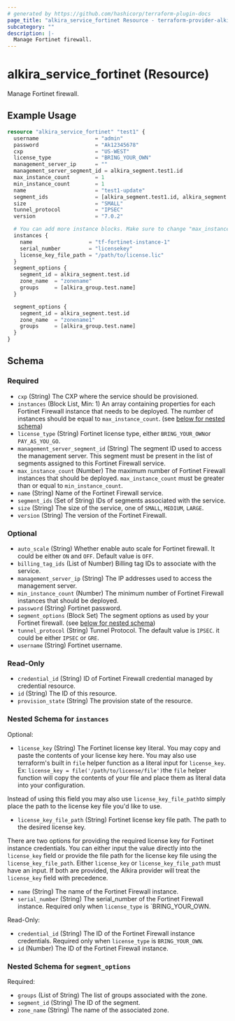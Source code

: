 ```yaml
---
# generated by https://github.com/hashicorp/terraform-plugin-docs
page_title: "alkira_service_fortinet Resource - terraform-provider-alkira"
subcategory: ""
description: |-
  Manage Fortinet firewall.
---
```


# alkira_service_fortinet (Resource)

Manage Fortinet firewall.

## Example Usage

```terraform
resource "alkira_service_fortinet" "test1" {
  username                  = "admin"
  password                  = "Ak12345678"
  cxp                       = "US-WEST"
  license_type              = "BRING_YOUR_OWN"
  management_server_ip      = ""
  management_server_segment_id = alkira_segment.test1.id
  max_instance_count        = 1
  min_instance_count        = 1
  name                      = "test1-update"
  segment_ids               = [alkira_segment.test1.id, alkira_segment.test2.id]
  size                      = "SMALL"
  tunnel_protocol           = "IPSEC"
  version                   = "7.0.2"

  # You can add more instance blocks. Make sure to change "max_instance_count".
  instances {
    name                  = "tf-fortinet-instance-1"
    serial_number         = "licensekey"
    license_key_file_path = "/path/to/license.lic"
  }
  segment_options {
    segment_id = alkira_segment.test.id
    zone_name  = "zonename"
    groups     = [alkira_group.test.name]
  }

  segment_options {
    segment_id = alkira_segment.test.id
    zone_name  = "zonename1"
    groups     = [alkira_group.test.name]
  }
}
```

<!-- schema generated by tfplugindocs -->
## Schema

### Required

- `cxp` (String) The CXP where the service should be provisioned.
- `instances` (Block List, Min: 1) An array containing properties for each Fortinet Firewall instance that needs to be deployed. The number of instances should be equal to `max_instance_count`. (see [below for nested schema](#nestedblock--instances))
- `license_type` (String) Fortinet license type, either `BRING_YOUR_OWN`or `PAY_AS_YOU_GO`.
- `management_server_segment_id` (String) The segment ID used to access the management server. This segment must be present in the list of segments assigned to this Fortinet Firewall service.
- `max_instance_count` (Number) The maximum number of Fortinet Firewall instances that should be deployed. `max_instance_count` must be greater than or equal to `min_instance_count`.
- `name` (String) Name of the Fortinet Firewall service.
- `segment_ids` (Set of String) IDs of segments associated with the service.
- `size` (String) The size of the service, one of `SMALL`, `MEDIUM`, `LARGE`.
- `version` (String) The version of the Fortinet Firewall.

### Optional

- `auto_scale` (String) Whether enable auto scale for Fortinet firewall. It could be either `ON` and `OFF`. Default value is `OFF`.
- `billing_tag_ids` (List of Number) Billing tag IDs to associate with the service.
- `management_server_ip` (String) The IP addresses used to access the management server.
- `min_instance_count` (Number) The minimum number of Fortinet Firewall instances that should be deployed.
- `password` (String) Fortinet password.
- `segment_options` (Block Set) The segment options as used by your Fortinet firewall. (see [below for nested schema](#nestedblock--segment_options))
- `tunnel_protocol` (String) Tunnel Protocol. The default value is `IPSEC`. it could be either `IPSEC` or `GRE`.
- `username` (String) Fortinet username.

### Read-Only

- `credential_id` (String) ID of Fortinet Firewall credential managed by credential resource.
- `id` (String) The ID of this resource.
- `provision_state` (String) The provision state of the resource.

<a id="nestedblock--instances"></a>
### Nested Schema for `instances`

Optional:

- `license_key` (String) The Fortinet license key literal. You may copy and paste the contents of your license key here. You may also use terraform's built in `file` helper function as a literal input for `license_key`. Ex: `license_key = file('/path/to/license/file')`the `file` helper function will copy the contents of your file and place them as literal data into your configuration. 


Instead of using this field you may also use `license_key_file_path`to simply place the path to the license key file you'd like to use.
- `license_key_file_path` (String) Fortinet license key file path. The path to the desired license key. 


There are two options for providing the required license key for Fortinet instance credentials. You can either input the value directly into the `license_key` field or provide the file path for the license key file using the `license_key_file_path`. Either `license_key` or `license_key_file_path` must have an input. If both are provided, the Alkira provider will treat the `license_key` field with precedence.
- `name` (String) The name of the Fortinet Firewall instance.
- `serial_number` (String) The serial_number of the Fortinet Firewall instance. Required only when `license_type` is `BRING_YOUR_OWN.

Read-Only:

- `credential_id` (String) The ID of the Fortinet Firewall instance credentials. Required only when `license_type` is `BRING_YOUR_OWN`.
- `id` (Number) The ID of the Fortinet Firewall instance.


<a id="nestedblock--segment_options"></a>
### Nested Schema for `segment_options`

Required:

- `groups` (List of String) The list of groups associated with the zone.
- `segment_id` (String) The ID of the segment.
- `zone_name` (String) The name of the associated zone.


